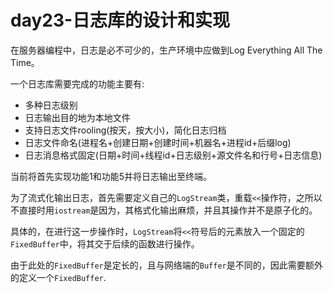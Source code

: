 # day23-日志库的设计和实现

在服务器编程中，日志是必不可少的，生产环境中应做到Log Everything All The Time。

一个日志库需要完成的功能主要有:

* 多种日志级别
* 日志输出目的地为本地文件
* 支持日志文件rooling(按天，按大小)，简化日志归档
* 日志文件命名(进程名+创建日期+创建时间+机器名+进程id+后缀log)
* 日志消息格式固定(日期+时间+线程id+日志级别+源文件名和行号+日志信息)

当前将首先实现功能1和功能5并将日志输出至终端。

为了流式化输出日志，首先需要定义自己的`LogStream`类，重载`<<`操作符，之所以不直接时用`iostream`是因为，其格式化输出麻烦，并且其操作并不是原子化的。

具体的，在进行这一步操作时，`LogStream`将`<<`符号后的元素放入一个固定的`FixedBuffer`中，将其交于后续的函数进行操作。

由于此处的`FixedBuffer`是定长的，且与网络端的`Buffer`是不同的，因此需要额外的定义一个`FixedBuffer`.